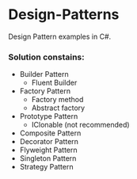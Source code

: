 # Design-Patterns
Design Pattern examples in C#.

### Solution constains:
- Builder Pattern
  - Fluent Builder
- Factory Pattern
  - Factory method
  - Abstract factory
- Prototype Pattern
  - IClonable (not recommended)
- Composite Pattern
- Decorator Pattern
- Flyweight Pattern
- Singleton Pattern
- Strategy Pattern

